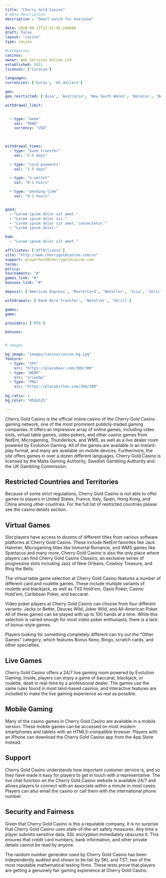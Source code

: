 ```yaml
---
title: "Cherry Gold Casino"
# meta description
description : "Smart watch for everyone"

date: 2020-09-11T12:51:45.240606
draft: false
layout: "casino" 
type: casino

#categories
casinos: 
owner: Web Services Online Ltd
established: 2011
licences: ['Curacao']

languages: 
currencies: ['Euros', 'US dollars']

geo: 
geo_resrticted: ['Asia', 'Australia', 'New South Wales', 'Belarus', 'Bosnia and Herzegovina', 'Bulgaria', 'Czech Republic', 'Estonia', 'Georgia', 'Germany', 'Schleswig-Holstein', 'Indonesia', 'Italy', 'Kazakhstan', 'Kyrgyzstan', 'Latvia', 'Lithuania', 'Mongolia', 'Poland', 'Puerto Rico', 'Romania', 'Russia', 'Slovakia', 'Slovenia', 'Spain', 'Sweden', 'Switzerland', 'Thailand', 'Turkmenistan', 'Ukraine', 'United Kingdom', 'United States', 'Alabama', 'Alaska', 'American Samoa', 'Arizona', 'Arkansas', 'California', 'Colorado', 'Connecticut', 'Delaware', 'District of Columbia', 'Florida', 'Georgia(US)', 'Guam', 'Hawaii', 'Idaho', 'Illinois', 'Indiana', 'Iowa', 'Kansas', 'Kentucky', 'Louisiana', 'Maine', 'Maryland', 'Massachusetts', 'Michigan', 'Minnesota', 'Mississippi', 'Missouri', 'Montana', 'Nebraska', 'Nevada', 'New Hampshire', 'New Jersey', 'New Mexico', 'New York', 'North Carolina', 'North Dakota', 'Northern Mariana Islands', 'Ohio', 'Oklahoma', 'Oregon', 'Pennsylvania', 'Rhode Island', 'South Carolina', 'South Dakota', 'Tennessee', 'Texas', 'U.S. Virgin Islands', 'Utah', 'Vermont', 'Virginia', 'Washington', 'West Virginia', 'Wisconsin', 'Wyoming', 'Uzbekistan']

withdrawal_limit:

  
  - type: "week"
    val: "5000"
    currency: "USD"
  
  

withdrawal_times:
  - type: "bank transfer"
    val: "1-5 days"

  - type: "card payments"
    val: "1-5 days"

  - type: "e-wallet"
    val: "0-1 hours"

  - type: "pending time"
    val: "0-1 hours"


good:
  - "Lorem ipsum dolor sit amet."
  - "Lorem ipsum dolor sit."
  - "Lorem ipsum dolor sit amet, consectetur."
  - "Lorem ipsum dolor."

bad:
  - "Lorem ipsum dolor sit amet."

affiliates: ['AffAlliance']
site: "http://www.cherrygoldcasino.com/us"
support: playerhost@cherrygoldcasino.com
terms:
policy:
tournaments: "#"
games_link: "#"
bonuses_link: "#"

deposit: ['American Express', 'MasterCard', 'Neteller', 'Visa', 'Skrill', 'EcoCard']

withdrawals: ['Bank Wire Transfer', 'Neteller', 'Skrill']

games: 
game:

providers: ['RTG']

bonuses:


# images

bg_image: "images/casino/casino-bg.jpg"  
feature:
  - type: "JPG" 
    src: "https://placebear.com/300/300"
  - type: "WEBP"
    src: "srcwebp"
  - type: "PNG"
    src: "https://placekitten.com/300/300"  
 
bg_ratio: 1 
bg_color: "#58a525"  

---
```


Cherry Gold Casino is the official online casino of the Cherry Gold Casino gaming network, one of the most prominent publicly-traded gaming companies. It offers an impressive array of online games, including video slots, virtual table games, video pokers, and other casino games from NetEnt, Microgaming, Thunderkick, and WMS, as well as a live dealer room powered by Evolution Gaming. All of the games are available in an instant-play format, and many are available on mobile devices. Furthermore, the site offers games in over a dozen different languages. Cherry Gold Casino is licensed by the Malta Gaming Authority, Swedish Gambling Authority and the UK Gambling Commission.

## Restricted Countries and Territories
Because of some strict regulations, Cherry Gold Casino is not able to offer games to players in United States, France, Italy, Spain, Hong Kong, and China among other countries. For the full list of restricted countries please see the casino details section.

## Virtual Games
Slot players have access to dozens of different titles from various software platforms at Cherry Gold Casino. These include NetEnt favorites like Jack Hammer, Microgaming titles like Immortal Romance, and WMS games like Spartacus and many more. Cherry Gold Casino is also the only place where players can find Cherry Gold Casino Classics, an exclusive series of progressive slots including Jazz of New Orleans, Cowboy Treasure, and Ring the Bells.

The virtual table game selection at Cherry Gold Casino features a number of different card and roulette games. These include multiple variants of roulette and blackjack, as well as TXS Hold'em, Oasis Poker, Casino Hold'em, Caribbean Poker, and baccarat.

Video poker players at Cherry Gold Casino can choose from four different variants: Jacks or Better, Deuces Wild, Joker Wild, and All-American Poker. All of these games can be played with up to 100 hands at a time. While this selection is varied enough for most video poker enthusiasts, there is a lack of bonus-style games.

Players looking for something completely different can try out the "Other Games" category, which features Bonus Keno, Bingo, scratch cards, and other specialties.

## Live Games
Cherry Gold Casino offers a 24/7 live gaming room powered by Evolution Gaming. Inside, players can enjoy a game of baccarat, blackjack, or roulette, dealt in real-time by a professional dealer. The games use the same rules found in most land-based casinos, and interactive features are included to make the live gaming experience as real as possible.

## Mobile Gaming
Many of the casino games in Cherry Gold Casino are available in a mobile version. These mobile games can be accessed on most modern smartphones and tablets with an HTML5-compatible browser. Players with an iPhone can download the Cherry Gold Casino app from the App Store instead.

## Support
Cherry Gold Casino understands how important customer service is, and so they have made it easy for players to get in touch with a representative. The live chat function on the Cherry Gold Casino website is available 24/7 and allows players to connect with an associate within a minute in most cases. Players can also email the casino or call them with the international phone number.

## Security and Fairness
Given that Cherry Gold Casino is this a reputable company, it is no surprise that Cherry Gold Casino uses state-of-the-art safety measures. Any time a player submits sensitive data, SSL encryption immediately obscures it. This ensures that credit card numbers, bank information, and other private details cannot be read by anyone.

The random number generator used by Cherry Gold Casino has been independently audited and shown to be fair by SKL and TST, two of the most reputable mathematical testing firms. These tests prove that players are getting a genuinely fair gaming experience at Cherry Gold Casino.